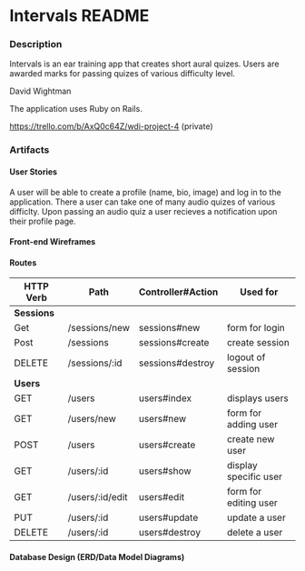 # Intervals README

### Description
Intervals is an ear training app that creates short aural quizes. Users are awarded marks for passing quizes of various difficulty level.

David Wightman

The application uses Ruby on Rails.

https://trello.com/b/AxQ0c64Z/wdi-project-4 (private)

### Artifacts
#### User Stories
A user will be able to create a profile (name, bio, image) and log in to the application. There a user can take one of many audio quizes of various difficlty. Upon passing an audio quiz a user recieves a notification upon their profile page.

#### Front-end Wireframes

#### Routes

| HTTP Verb  | Path            | Controller#Action | Used for              |
| ---------- | --------------- | ----------------- | --------------------- |
| **Sessions**                                                             |
| Get        | /sessions/new   | sessions#new      | form for login        |
| Post       | /sessions       | sessions#create   | create session        |
| DELETE     | /sessions/:id   | sessions#destroy  | logout of session     |
| **Users**                                                                |
| GET        | /users          | users#index       | displays users        |
| GET        | /users/new      | users#new         | form for adding user  |
| POST       | /users          | users#create      | create new user       |
| GET        | /users/:id      | users#show        | display specific user |
| GET        | /users/:id/edit | users#edit        | form for editing user |
| PUT        | /users/:id      | users#update      | update a user         |
| DELETE     | /users/:id      | users#destroy     | delete a user         |



#### Database Design (ERD/Data Model Diagrams)